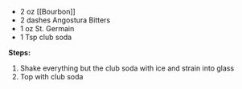 * 2 oz [[Bourbon]]
* 2 dashes Angostura Bitters
* 1 oz St. Germain
* 1 Tsp club soda

**Steps:**

1. Shake everything but the club soda with ice and strain into glass
1. Top with club soda